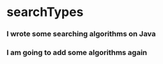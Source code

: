# searchTypes
### I wrote some searching algorithms on Java
### I am going to add some algorithms again

